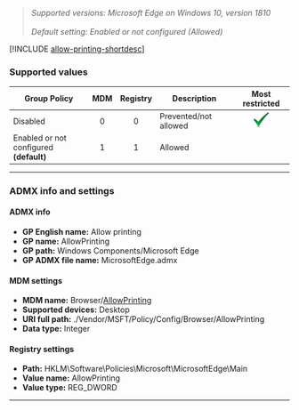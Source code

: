 <!-- ## Allow printing   -->
>*Supported versions: Microsoft Edge on Windows 10, version 1810*<br>  
>*Default setting:  Enabled or not configured (Allowed)*

[!INCLUDE [allow-printing-shortdesc](../shortdesc/allow-printing-shortdesc.md)]

### Supported values

|Group Policy  |MDM |Registry |Description |Most restricted |
|---|:---:|:---:|---|:---:|
|Disabled |0 |0 |Prevented/not allowed |![Most restrictive value](../images/check-gn.png) |
|Enabled or not configured<br>**(default)** |1 |1 |Allowed | |
---

### ADMX info and settings

#### ADMX info
- **GP English name:** Allow printing
- **GP name:** AllowPrinting
- **GP path:** Windows Components/Microsoft Edge
- **GP ADMX file name:** MicrosoftEdge.admx

#### MDM settings
- **MDM name:** Browser/[AllowPrinting](https://docs.microsoft.com/en-us/windows/client-management/mdm/policy-csp-browser#browser-allowprinting)
- **Supported devices:** Desktop
- **URI full path:** ./Vendor/MSFT/Policy/Config/Browser/AllowPrinting 
- **Data type:** Integer

#### Registry settings
- **Path:** HKLM\\Software\\Policies\\Microsoft\\MicrosoftEdge\\Main 
- **Value name:** AllowPrinting
- **Value type:** REG_DWORD

<hr>